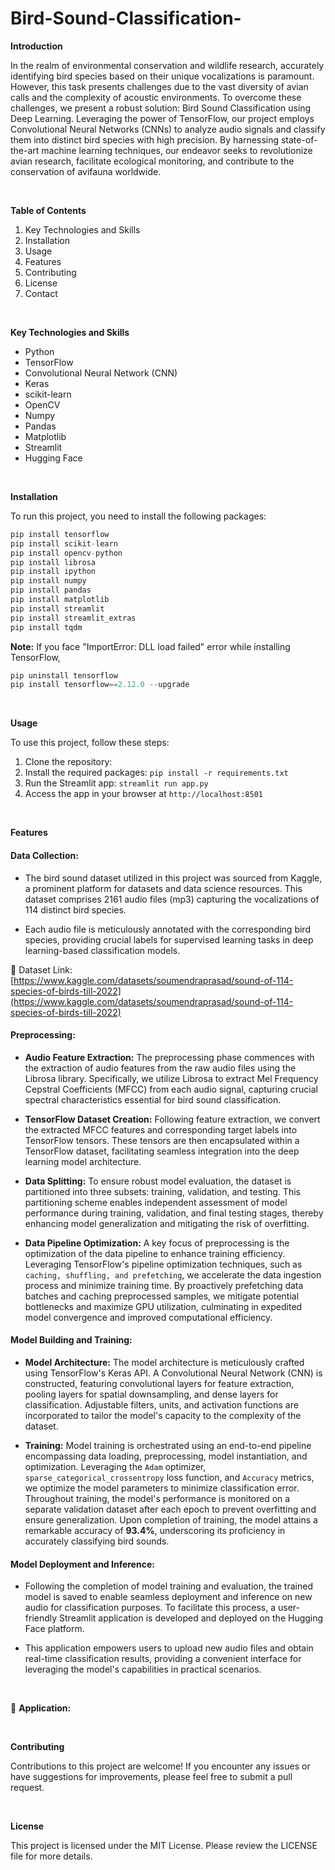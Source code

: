 # Bird-Sound-Classification-

**Introduction**

In the realm of environmental conservation and wildlife research, accurately identifying bird species based on their unique vocalizations is paramount. However, this task presents challenges due to the vast diversity of avian calls and the complexity of acoustic environments. To overcome these challenges, we present a robust solution: Bird Sound Classification using Deep Learning. Leveraging the power of TensorFlow, our project employs Convolutional Neural Networks (CNNs) to analyze audio signals and classify them into distinct bird species with high precision. By harnessing state-of-the-art machine learning techniques, our endeavor seeks to revolutionize avian research, facilitate ecological monitoring, and contribute to the conservation of avifauna worldwide.

<br />

**Table of Contents**

1. Key Technologies and Skills
2. Installation
3. Usage
4. Features
5. Contributing
6. License
7. Contact

<br />

**Key Technologies and Skills**
- Python
- TensorFlow
- Convolutional Neural Network (CNN)
- Keras
- scikit-learn
- OpenCV
- Numpy
- Pandas
- Matplotlib
- Streamlit
- Hugging Face

<br />

**Installation**

To run this project, you need to install the following packages:

```python
pip install tensorflow
pip install scikit-learn
pip install opencv-python
pip install librosa
pip install ipython
pip install numpy
pip install pandas
pip install matplotlib
pip install streamlit
pip install streamlit_extras
pip install tqdm
```

**Note:** If you face "ImportError: DLL load failed" error while installing TensorFlow,
```python
pip uninstall tensorflow
pip install tensorflow==2.12.0 --upgrade
```

<br />

**Usage**

To use this project, follow these steps:

1. Clone the repository: 
2. Install the required packages: ```pip install -r requirements.txt```
3. Run the Streamlit app: ```streamlit run app.py```
4. Access the app in your browser at ```http://localhost:8501```

<br />

**Features**

#### Data Collection:
   - The bird sound dataset utilized in this project was sourced from Kaggle, a prominent platform for datasets and data science resources. This dataset comprises 2161 audio files (mp3) capturing the vocalizations of 114 distinct bird species.

   - Each audio file is meticulously annotated with the corresponding bird species, providing crucial labels for supervised learning tasks in deep learning-based classification models.

📙 Dataset Link: [https://www.kaggle.com/datasets/soumendraprasad/sound-of-114-species-of-birds-till-2022](https://www.kaggle.com/datasets/soumendraprasad/sound-of-114-species-of-birds-till-2022)


#### Preprocessing:

   - **Audio Feature Extraction:** The preprocessing phase commences with the extraction of audio features from the raw audio files using the Librosa library. Specifically, we utilize Librosa to extract Mel Frequency Cepstral Coefficients (MFCC) from each audio signal, capturing crucial spectral characteristics essential for bird sound classification.

   - **TensorFlow Dataset Creation:** Following feature extraction, we convert the extracted MFCC features and corresponding target labels into TensorFlow tensors. These tensors are then encapsulated within a TensorFlow dataset, facilitating seamless integration into the deep learning model architecture.

   - **Data Splitting:** To ensure robust model evaluation, the dataset is partitioned into three subsets: training, validation, and testing. This partitioning scheme enables independent assessment of model performance during training, validation, and final testing stages, thereby enhancing model generalization and mitigating the risk of overfitting.

   - **Data Pipeline Optimization:** A key focus of preprocessing is the optimization of the data pipeline to enhance training efficiency. Leveraging TensorFlow's pipeline optimization techniques, such as `caching, shuffling, and prefetching`, we accelerate the data ingestion process and minimize training time. By proactively prefetching data batches and caching preprocessed samples, we mitigate potential bottlenecks and maximize GPU utilization, culminating in expedited model convergence and improved computational efficiency.


#### Model Building and Training:

   - **Model Architecture:** The model architecture is meticulously crafted using TensorFlow's Keras API. A Convolutional Neural Network (CNN) is constructed, featuring convolutional layers for feature extraction, pooling layers for spatial downsampling, and dense layers for classification. Adjustable filters, units, and activation functions are incorporated to tailor the model's capacity to the complexity of the dataset.

   - **Training:** Model training is orchestrated using an end-to-end pipeline encompassing data loading, preprocessing, model instantiation, and optimization. Leveraging the `Adam` optimizer, `sparse_categorical_crossentropy` loss function, and `Accuracy` metrics, we optimize the model parameters to minimize classification error. Throughout training, the model's performance is monitored on a separate validation dataset after each epoch to prevent overfitting and ensure generalization. Upon completion of training, the model attains a remarkable accuracy of **93.4%**, underscoring its proficiency in accurately classifying bird sounds.


#### Model Deployment and Inference:

   - Following the completion of model training and evaluation, the trained model is saved to enable seamless deployment and inference on new audio for classification purposes. To facilitate this process, a user-friendly Streamlit application is developed and deployed on the Hugging Face platform.

   - This application empowers users to upload new audio files and obtain real-time classification results, providing a convenient interface for leveraging the model's capabilities in practical scenarios.


<br />


🚀 **Application:** 

<br />

**Contributing**

Contributions to this project are welcome! If you encounter any issues or have suggestions for improvements, please feel free to submit a pull request.

<br />

**License**

This project is licensed under the MIT License. Please review the LICENSE file for more details.

<br />
